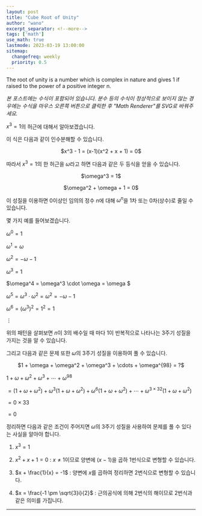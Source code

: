 ```yaml
---
layout: post
title: "Cube Root of Unity"
author: "wano"
excerpt_separator: <!--more-->
tags: ['math']
use_math: true
lastmode: 2023-03-19 13:00:00
sitemap:
  changefreq: weekly
  priority: 0.5
---
```


The root of unity is a number which is complex in nature and gives 1 if raised to the power of a positive integer n.<!--more-->

*본 포스트에는 수식이 포함되어 있습니다. 분수 등의 수식이 정상적으로 보이지 않는 경우에는 수식을 마우스 오른쪽 버튼으로 클릭한 후 "Math Renderer"를 SVG로 바꿔주세요.*

$x^3 = 1$의 허근에 대해서 알아보겠습니다.

이 식은 다음과 같이 인수분해할 수 있습니다.

<p style="text-align: center;">$x^3 - 1 = (x-1)(x^2 + x + 1) = 0$</p>

따라서 $x^3 = 1$의 한 허근을 $\omega$라고 하면 다음과 같은 두 등식을 얻을 수 있습니다.

<p style="text-align: center;">$\omega^3 = 1$</p>
<p style="text-align: center;">$\omega^2 + \omega + 1 = 0$</p>

이 성질을 이용하면 0이상인 임의의 정수 $n$에 대해 $\omega^n$을 1차 또는 0차(상수)로 줄일 수 있습니다.

몇 가지 예를 들어보겠습니다.

$\omega^0 = 1$

$\omega^1 = \omega$

$\omega^2 = -\omega - 1$

$\omega^3 = 1$

$\omega^4 = \omega^3 \cdot \omega = \omega $

$\omega^5 = \omega^3 \cdot \omega^2 = \omega^2 = -\omega - 1$

$\omega^6 = (\omega^3)^2 = 1^2 = 1$

$\vdots$

위의 패턴을 살펴보면 $n$이 3의 배수일 때 마다 1이 반복적으로 나타나는 3주기 성질을 가지는 것을 알 수 있습니다.

그리고 다음과 같은 문제 또한 $\omega$의 3주기 성질을 이용하여 풀 수 있습니다.

<p style="text-align: center;">$1 + \omega + \omega^2 + \omega^3 + \cdots + \omega^{98} = ?$</p>

$1 + \omega + \omega^2 + \omega^3 + \cdots + \omega^{98}$

$= (1 + \omega + \omega^2) + \omega^3(1 + \omega + \omega^2) + \omega^6(1 + \omega + \omega^2) + \cdots + \omega^{3 \times 32}(1 + \omega + \omega^2)$

$= 0 \times 33$

$= 0$

정리하면 다음과 같은 조건이 주어지면 $\omega$의 3주기 성질을 사용하여 문제를 풀 수 있다는 사실을 알아야 합니다.

1) $x^3 = 1$

2) $x^2 + x + 1 = 0$
: $x \neq 1$이므로 양변에 $(x-1)$을 곱하 1번식으로 변형할 수 있습니다.

3) $x + \frac{1}{x} = -1$
: 양변에 $x$를 곱하여 정리하면 2번식으로 변형할 수 있습니다.

4) $x = \frac{-1 \pm \sqrt{3}i}{2}$
: 근의공식에 의해 2번식의 해이므로 2번식과 같은 의미를 가집니다.

---
